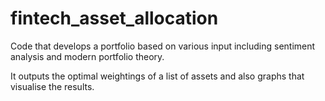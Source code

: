 # fintech_asset_allocation

Code that develops a portfolio based on various input including sentiment analysis and modern portfolio theory.

It outputs the optimal weightings of a list of assets and also graphs that visualise the results.

